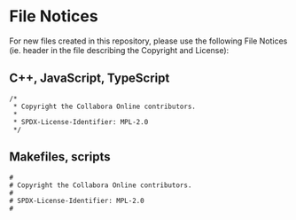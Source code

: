 # File Notices

For new files created in this repository, please use the following File
Notices (ie. header in the file describing the Copyright and License):

## C++, JavaScript, TypeScript

```
/*
 * Copyright the Collabora Online contributors.
 *
 * SPDX-License-Identifier: MPL-2.0
 */
```

## Makefiles, scripts

```
#
# Copyright the Collabora Online contributors.
#
# SPDX-License-Identifier: MPL-2.0
#
```
